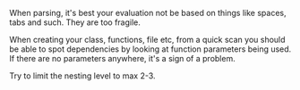 When parsing, it's best your evaluation not be based on things like spaces, tabs and such. They are too fragile. 

When creating your class, functions, file etc, from a quick scan you should be able to spot dependencies by looking at function parameters being used. 
If there are no parameters anywhere, it's a sign of a problem. 

Try to limit the nesting level to max 2-3. 

